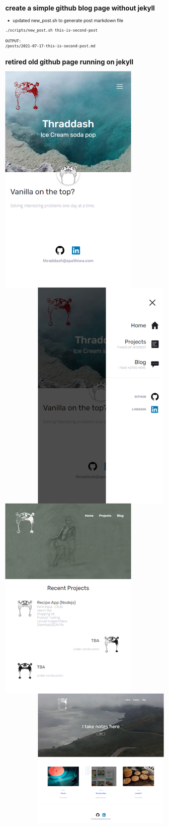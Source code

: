 ## create a simple github blog page without jekyll   
- updated new_post.sh to generate post markdown file

```bash
./scripts/new_post.sh this-is-second-post

OUTPUT:
/posts/2021-07-17-this-is-second-post.md
```

## retired old github page running on jekyll  
<img align="left" src="https://raw.githubusercontent.com/thraddash/thraddash.github.io/master/images/old_github/old_homepage.png"  width="400" height="auto" />
<img align="right" src="https://raw.githubusercontent.com/thraddash/thraddash.github.io/master/images/old_github/old_mobile_nav.png" width="400" height="auto" />   
  
<img align="left" src="https://raw.githubusercontent.com/thraddash/thraddash.github.io/master/images/old_github/old_project.png"  width="400" height="auto" />
<img align="right" src="https://raw.githubusercontent.com/thraddash/thraddash.github.io/master/images/old_github/old_blog.png"  width="400" height="auto" />
